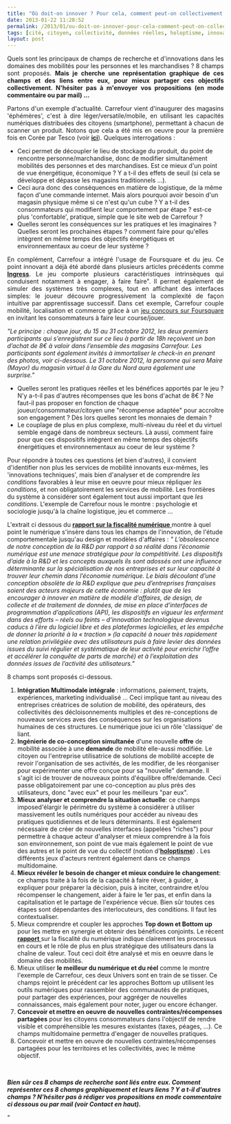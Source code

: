 ```yaml
---
title: "Où doit-on innover ? Pour cela, comment peut-on collectivement se représenter les champs de recherche ?"
date: 2013-01-22 11:28:52
permalink: /2013/01/ou-doit-on-innover-pour-cela-comment-peut-on-collectivement-se-representer-les-champs-de-recherche.html
tags: [cité, citoyen, collectivité, données réelles, holoptisme, innovation, intelligence collective, internet, pensée complexe]
layout: post
---
```


<p style="text-align: justify">Quels sont les principaux de champs de recherche et d'innovations dans les domaines des mobilités pour les personnes et les marchandises ? 8 champs sont proposés. <strong>Mais je cherche une représentation graphique de ces champs et des liens entre eux, pour mieux partager ces objectifs collectivement. N'hésiter pas à m'envoyer vos propositions (en mode commentaire ou par mail) ...</strong></p> <p style="text-align: justify">Partons d'un exemple d'actualité. Carrefour vient d'inaugurer des magasins 'éphémères', c'est à dire léger/versatile/mobile, en utilisant les capacités numériques distribuées des citoyens (smartphone), permettant à chacun de scanner un produit. Notons que cela a été mis en oeuvre pour la première fois en Corée par Tesco (voir <strong><a href="https://gabrielplassat.github.io/transportsdufutur/2011/06/le-supermarche-sur-le-quai-du-metro-livraison-a-domicile.html" target="_blank">ici</a></strong>). Quelques interrogations :</p> <ul> <li>Ceci permet de découpler le lieu de stockage du produit, du point de rencontre personne/marchandise, donc de modifier simultanément mobilités des personnes et des marchandises. Est ce mieux d'un point de vue énergétique, économique ? Y a t-il des effets de seuil (si cela se développe et dépasse les magasins traditionnels ...). </li> <li>Ceci aura donc des conséquences en matière de logistique, de la même façon d'une commande internet. Mais alors pourquoi avoir besoin d'un magasin physique même si ce n'est qu'un cube ? Y a t-il des consommateurs qui modifient leur comportement par étape ? est-ce plus 'confortable', pratique, simple que le site web de Carrefour ?</li> <li>Quelles seront les conséquences sur les pratiques et les imaginaires ? Quelles seront les prochaines étapes ? comment faire pour qu'elles intègrent en même temps des objectifs énergétiques et environnementaux au coeur de leur système ? </li></ul>  <!--more-->    <p style="text-align: justify">En complément, Carrefour a intégré l'usage de Foursquare et du jeu. Ce point innovant a déjà été abordé dans plusieurs articles précédents comme <strong><a href="https://gabrielplassat.github.io/transportsdufutur/2012/11/ibm-dans-son-dernier-executive-report-tranforming-retail-engaging-customers-through-information-influencers-and-interacti.html" target="_blank">Ingress</a></strong>. Le jeu comporte plusieurs caractéristiques intrinsèques qui conduisent notamment à engager, à faire faire". Il permet également de simuler des systèmes très complexes, tout en affichant des interfaces simples: le joueur découvre progressivement la complexité de façon intuitive par apprentissage successif. Dans cet exemple, Carrefour couple mobilité, localisation et commerce grâce à un <a href=""https://fr.foursquare.com/v/magasin-virtuel-ephem%C3%A8re-carrefour/50742fa7183fad06fee9e8c2"" target=""_blank"">jeu concours sur Foursquare</a> en invitant les consommateurs à faire leur course/jouer.</p> <p style=""text-align: justifypadding-left: 30px""><em>"Le principe : chaque jour, du 15 au 31 octobre 2012, les deux premiers participants qui s’enregistrent sur ce lieu à partir de 18h reçoivent un bon d’achat de 8€ à valoir dans l’ensemble des magasins Carrefour. Les participants sont également invités à immortaliser le check-in en prenant des photos, voir ci-dessous. Le 31 octobre 2012, la personne qui sera Maire (Mayor) du magasin virtuel à la Gare du Nord aura également une surprise."</em></p> <ul> <li> <div style=""text-align: justify"">Quelles seront les pratiques réelles et les bénéfices apportés par le jeu ? N'y a-t-il pas d'autres récompenses que les bons d'achat de 8€ ? Ne faut-il pas proposer en fonction de chaque joueur/consommateur/citoyen une "récompense adaptée" pour accroître son engagement ? Dès lors quelles seront les monnaies de demain ?</div> </li> <li> <div style=""text-align: justify"">Le couplage de plus en plus complexe, multi-niveau du réel et du virtuel semble engagé dans de nombreux secteurs. Là aussi, comment faire pour que ces dispositifs intègrent en même temps des objectifs énergétiques et environnementaux au coeur de leur système ?</div> </li> </ul> <p style=""text-align: justify"">Pour répondre à toutes ces questions (et bien d'autres), il convient d'identifier non plus les services de mobilité innovants eux-mêmes, les 'innovations techniques', mais bien d'analyser et de comprendre <em>les conditions</em> favorables à leur mise en oeuvre pour mieux répliquer <em>les conditions</em>, et non obligatoirement les services de mobilité. Les frontières du système à considérer sont également tout aussi important que <em>les conditions</em>. L'exemple de Carrefour nous le montre : psychologie et sociologie jusqu'à la chaîne logistique, jeu et commerce ... </p> <p style=""text-align: justify"">L'extrait ci dessous du <a href=""http://www.redressement-productif.gouv.fr/files/rapport-fiscalite-du-numerique_2013.pdf"" target=""_blank""><strong>rapport sur la fiscalité numérique</strong> </a>montre à quel point le numérique s'insère dans tous les champs de l'innovation, de l'étude comportementale jusqu'au design et modèles d'affaires : <em>" L’obsolescence de notre conception de la R&D par rapport à sa réalité dans l’économie numérique est une menace stratégique pour la compétitivité. Les dispositifs d’aide à la R&D et les concepts auxquels ils sont adossés ont une influence déterminante sur la spécialisation de nos entreprises et sur leur capacité à trouver leur chemin dans l’économie numérique. Le biais découlant d’une conception obsolète de la R&D explique que peu d’entreprises françaises soient des acteurs majeurs de cette économie : plutôt que de les encourager à innover en matière de modèle d’affaires, de design, de collecte et de traitement de données, de mise en place d’interfaces de programmation d’applications </em><em>(API), les dispositifs en vigueur les enferment dans des efforts – réels ou feints – d’innovation technologique devenus caducs à l’ère du logiciel libre et des plateformes logicielles, et les empêche de donner la priorité à la « traction » (la capacité à nouer très rapidement une relation privilégiée avec des utilisateurs puis à faire levier des données issues du suivi régulier et systématique de leur activité pour enrichir l’offre et accélérer la conquête de parts de marché) et à l’exploitation des données issues de l’activité des utilisateurs."</em></p> <p style=""text-align: justify"">8 champs sont proposés ci-dessous. </p> <ol> <li> <div style=""text-align: justify""><strong>Intégration Multimodale intégrale</strong> : informations, paiement, trajets, expériences, marketing individualisé ... Ceci implique tant au niveau des entreprises créatrices de solution de mobilité, des opérateurs, des collectivités des décloisonnements multiples et des re-conceptions de nouveaux services aves des conséquences sur les organisations humaines de ces structures. Le numérique joue ici un rôle 'classique' de liant.</div> </li> <li> <div style=""text-align: justify""><strong>Ingénierie de co-conception simultanée</strong> d'une nouvelle <strong>offre</strong> de mobilité associée à une <strong>demande</strong> de mobilité elle-aussi modifiée. Le citoyen ou l'entreprise utilisatrice de solutions de mobilité accepte de revoir l'organisation de ses activités, de les modifier, de les réorganiser pour expérimenter une offre conçue pour sa "nouvelle" demande. Il s'agit ici de trouver de nouveaux points d'équilibre offre/demande. Ceci passe obligatoirement par une co-conception au plus près des utilisateurs, donc "avec eux" et pour les meilleurs "par eux".</div> </li> <li> <div style=""text-align: justify""><strong>Mieux analyser et comprendre la situation actuelle</strong>: ce champs imposed'élargir le périmètre du système à considérer à utiliser massivement les outils numériques pour accéder au niveau des pratiques quotidiennes et de leurs déterminants. Il est également nécessaire de créer de nouvelles interfaces (appelées "riches") pour permettre à chaque acteur d'analyser et mieux comprendre à la fois son environnement, son point de vue mais également le point de vue des autres et le point de vue du collectif (notion d'<strong><a href="https://gabrielplassat.github.io/transportsdufutur/2012/06/les-donnees-peuvent-changer-nos-pratiques-et-notre-rapport-aux-autres.html"" target=""_blank"">holoptisme</a></strong>) . Les différents jeux d'acteurs rentrent également dans ce champs multidomaine.</div> </li> <li> <div style=""text-align: justify""><strong>Mieux révéler le besoin de changer et mieux conduire le changement</strong>: ce champs traite à la fois de la capacité à faire réver, à guider, à expliquer pour préparer la décision, puis à inciter, contraindre et/ou récompenser le changement, aider à faire le 1er pas, et enfin dans la capitalisation et le partage de l'expérience vécue. Bien sûr toutes ces étapes sont dépendantes des interlocuteurs, des conditions. Il faut les contextualiser.</div> </li> <li>Mieux comprendre et coupler les approches <strong>Top down et Bottom up</strong> pour les mettre en synergie et obtenir des bénéfices conjoints. Le récent <a href=""http://www.redressement-productif.gouv.fr/files/rapport-fiscalite-du-numerique_2013.pdf"" target=""_blank""><strong>rapport</strong> </a>sur la fiscalité du numérique indique clairement les processus en cours et le rôle de plus en plus stratégique des utilisateurs dans la chaîne de valeur. Tout ceci doit être analysé et mis en oeuvre dans le domaine des mobilités.</li> <li>Mieux utiliser <strong>le meilleur du numérique et du réel</strong> comme le montre l'exemple de Carrefour, ces deux Univers sont en train de se tisser. Ce champs rejoint le précédent car les approches Bottom up utilisent les outils numériques pour rassembler des communautés de pratiques, pour partager des expériences, pour aggréger de nouvelles connaissances, mais également pour noter, juger ou encore échanger.</li> <li><strong>Concevoir et mettre en oeuvre de nouvelles contraintes/récompenses partagées</strong> pour les citoyens consommateurs dans l'objectif de rendre visible et compréhensible les mesures existantes (taxes, péages, ...). Ce champs multidomaine permettra d'engager de nouvelles pratiques.</li> <li>Concevoir et mettre en oeuvre de nouvelles contraintes/récompenses partagées pour les territoires et les collectivités, avec le même objectif.    </li> </ol> <p style=""text-align: justify""><em> </em></p> <p style=""text-align: justify""><strong><em>Bien sûr ces 8 champs de recherche sont liés entre eux. Comment représenter ces 8 champs graphiquement et leurs liens ? Y a t-il d'autres champs ? N'hésiter pas à rédiger vos propositions en mode commentaire ci dessous ou par mail (voir Contact en haut). </em></strong></p>"

